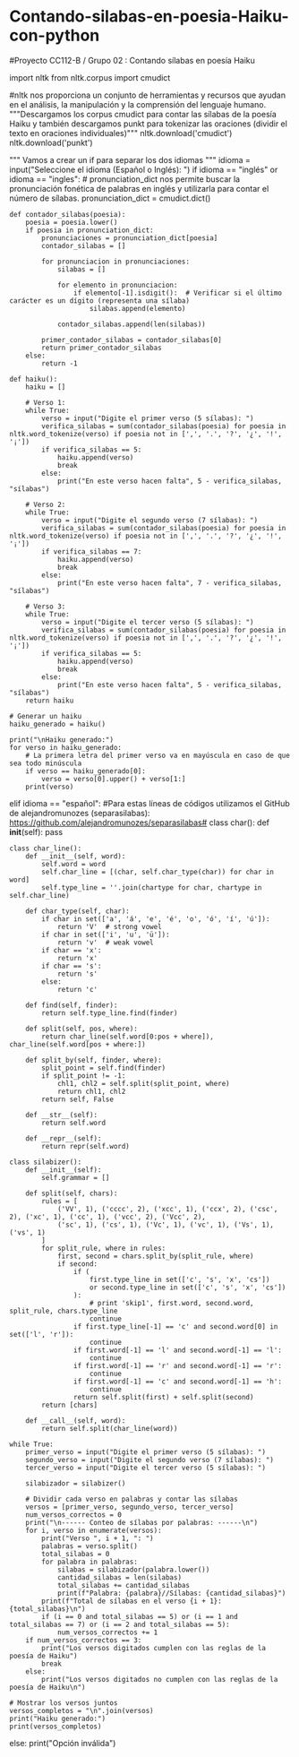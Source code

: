 # Contando-silabas-en-poesia-Haiku-con-python
#Proyecto CC112-B / Grupo 02 : Contando sílabas en poesía Haiku

import nltk
from nltk.corpus import cmudict

#nltk nos proporciona un conjunto de herramientas y recursos que ayudan en el análisis, la manipulación y la comprensión del lenguaje humano.
"""Descargamos los corpus cmudict para contar las sílabas de la poesía Haiku y
también descargamos punkt para tokenizar las oraciones (dividir el texto en oraciones individuales)"""
nltk.download('cmudict')
nltk.download('punkt')


""" Vamos a crear un if para separar los dos idiomas """
idioma = input("Seleccione el idioma (Español o Inglés): ")
if idioma == "inglés" or idioma == "ingles":
    # pronunciation_dict nos permite buscar la pronunciación fonética de palabras en inglés y utilizarla para contar el número de sílabas.
    pronunciation_dict = cmudict.dict()

    def contador_silabas(poesia):
        poesia = poesia.lower()
        if poesia in pronunciation_dict:
            pronunciaciones = pronunciation_dict[poesia]  
            contador_silabas = [] 
           
            for pronunciacion in pronunciaciones:
                silabas = []
                
                for elemento in pronunciacion:
                    if elemento[-1].isdigit():  # Verificar si el último carácter es un dígito (representa una sílaba)
                        silabas.append(elemento) 

                contador_silabas.append(len(silabas))  

            primer_contador_silabas = contador_silabas[0]  
            return primer_contador_silabas
        else:
            return -1

    def haiku():
        haiku = []

        # Verso 1:
        while True:
            verso = input("Digite el primer verso (5 sílabas): ")
            verifica_silabas = sum(contador_silabas(poesia) for poesia in nltk.word_tokenize(verso) if poesia not in [',', '.', '?', '¿', '!', '¡'])
            if verifica_silabas == 5:
                haiku.append(verso)
                break
            else:
                print("En este verso hacen falta", 5 - verifica_silabas, "sílabas")

        # Verso 2:
        while True:
            verso = input("Digite el segundo verso (7 sílabas): ")
            verifica_silabas = sum(contador_silabas(poesia) for poesia in nltk.word_tokenize(verso) if poesia not in [',', '.', '?', '¿', '!', '¡'])
            if verifica_silabas == 7:
                haiku.append(verso)
                break
            else:
                print("En este verso hacen falta", 7 - verifica_silabas, "sílabas")

        # Verso 3:
        while True:
            verso = input("Digite el tercer verso (5 sílabas): ")
            verifica_silabas = sum(contador_silabas(poesia) for poesia in nltk.word_tokenize(verso) if poesia not in [',', '.', '?', '¿', '!', '¡'])
            if verifica_silabas == 5:
                haiku.append(verso)
                break
            else:
                print("En este verso hacen falta", 5 - verifica_silabas, "sílabas")
        return haiku

    # Generar un haiku
    haiku_generado = haiku()

    print("\nHaiku generado:")
    for verso in haiku_generado:
        # La primera letra del primer verso va en mayúscula en caso de que sea todo minúscula
        if verso == haiku_generado[0]:
            verso = verso[0].upper() + verso[1:]
        print(verso)

elif idioma == "español":
    #Para estas líneas de códigos utilizamos el GitHub de alejandromunozes (separasilabas): https://github.com/alejandromunozes/separasilabas#
    class char():
        def __init__(self):
            pass

    class char_line():
        def __init__(self, word):
            self.word = word
            self.char_line = [(char, self.char_type(char)) for char in word]
            self.type_line = ''.join(chartype for char, chartype in self.char_line)

        def char_type(self, char):
            if char in set(['a', 'á', 'e', 'é', 'o', 'ó', 'í', 'ú']):
                return 'V'  # strong vowel
            if char in set(['i', 'u', 'ü']):
                return 'v'  # weak vowel
            if char == 'x':
                return 'x'
            if char == 's':
                return 's'
            else:
                return 'c'

        def find(self, finder):
            return self.type_line.find(finder)

        def split(self, pos, where):
            return char_line(self.word[0:pos + where]), char_line(self.word[pos + where:])

        def split_by(self, finder, where):
            split_point = self.find(finder)
            if split_point != -1:
                chl1, chl2 = self.split(split_point, where)
                return chl1, chl2
            return self, False

        def __str__(self):
            return self.word

        def __repr__(self):
            return repr(self.word)

    class silabizer():
        def __init__(self):
            self.grammar = []

        def split(self, chars):
            rules = [
                ('VV', 1), ('cccc', 2), ('xcc', 1), ('ccx', 2), ('csc', 2), ('xc', 1), ('cc', 1), ('vcc', 2), ('Vcc', 2),
                ('sc', 1), ('cs', 1), ('Vc', 1), ('vc', 1), ('Vs', 1), ('vs', 1)
            ]
            for split_rule, where in rules:
                first, second = chars.split_by(split_rule, where)
                if second:
                    if (
                        first.type_line in set(['c', 's', 'x', 'cs'])
                        or second.type_line in set(['c', 's', 'x', 'cs'])
                    ):
                        # print 'skip1', first.word, second.word, split_rule, chars.type_line
                        continue
                    if first.type_line[-1] == 'c' and second.word[0] in set(['l', 'r']):
                        continue
                    if first.word[-1] == 'l' and second.word[-1] == 'l':
                        continue
                    if first.word[-1] == 'r' and second.word[-1] == 'r':
                        continue
                    if first.word[-1] == 'c' and second.word[-1] == 'h':
                        continue
                    return self.split(first) + self.split(second)
            return [chars]

        def __call__(self, word):
            return self.split(char_line(word))

    while True:
        primer_verso = input("Digite el primer verso (5 sílabas): ")
        segundo_verso = input("Digite el segundo verso (7 sílabas): ")
        tercer_verso = input("Digite el tercer verso (5 sílabas): ")

        silabizador = silabizer()

        # Dividir cada verso en palabras y contar las sílabas
        versos = [primer_verso, segundo_verso, tercer_verso]
        num_versos_correctos = 0
        print("\n------ Conteo de sílabas por palabras: ------\n")
        for i, verso in enumerate(versos):
            print("Verso ", i + 1, ": ")
            palabras = verso.split()
            total_silabas = 0
            for palabra in palabras:
                silabas = silabizador(palabra.lower())
                cantidad_silabas = len(silabas)
                total_silabas += cantidad_silabas
                print(f"Palabra: {palabra}//Sílabas: {cantidad_silabas}")
            print(f"Total de sílabas en el verso {i + 1}: {total_silabas}\n")
            if (i == 0 and total_silabas == 5) or (i == 1 and total_silabas == 7) or (i == 2 and total_silabas == 5):
                num_versos_correctos += 1
        if num_versos_correctos == 3:
            print("Los versos digitados cumplen con las reglas de la poesía de Haiku")
            break
        else:
            print("Los versos digitados no cumplen con las reglas de la poesía de Haiku\n")

    # Mostrar los versos juntos
    versos_completos = "\n".join(versos)
    print("Haiku generado:")
    print(versos_completos)

else:
    print("Opción inválida")

